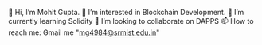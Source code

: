 👋 Hi, I’m Mohit Gupta.
👀 I’m interested in Blockchain Development.
🌱 I’m currently learning Solidity
💞️ I’m looking to collaborate on DAPPS
📫 How to reach me: Gmail me "mg4984@srmist.edu.in"
